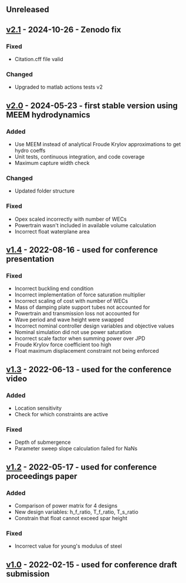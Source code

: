
## Unreleased

## [v2.1](https://github.com/symbiotic-engineering/MDOcean/releases/tag/v2.1) - 2024-10-26 - Zenodo fix
### Fixed
- Citation.cff file valid
### Changed
- Upgraded to matlab actions tests v2

## [v2.0](https://github.com/symbiotic-engineering/MDOcean/releases/tag/v2.0) - 2024-05-23 - first stable version using MEEM hydrodynamics
### Added
- Use MEEM instead of analytical Froude Krylov approximations to get hydro coeffs
- Unit tests, continuous integration, and code coverage
- Maximum capture width check
### Changed
- Updated folder structure
### Fixed
- Opex scaled incorrectly with number of WECs
- Powertrain wasn't included in available volume calculation
- Incorrect float waterplane area

## [v1.4](https://github.com/symbiotic-engineering/MDOcean/releases/tag/v1.4) - 2022-08-16 - used for conference presentation
### Fixed
- Incorrect buckling end condition
- Incorrect implementation of force saturation multiplier
- Incorrect scaling of cost with number of WECs
- Mass of damping plate support tubes not accounted for
- Powertrain and transmission loss not accounted for
- Wave period and wave height were swapped
- Incorrect nominal controller design variables and objective values
- Nominal simulation did not use power saturation
- Incorrect scale factor when summing power over JPD
- Froude Krylov force coefficient too high
- Float maximum displacement constraint not being enforced

## [v1.3](https://github.com/symbiotic-engineering/MDOcean/releases/tag/v1.3) - 2022-06-13 - used for the conference video
### Added
- Location sensitivity
- Check for which constraints are active
### Fixed
- Depth of submergence
- Parameter sweep slope calculation failed for NaNs

## [v1.2](https://github.com/symbiotic-engineering/MDOcean/releases/tag/v1.2) - 2022-05-17 - used for conference proceedings paper
### Added
- Comparison of power matrix for 4 designs
- New design variables: h_f_ratio, T_f_ratio, T_s_ratio
- Constrain that float cannot exceed spar height
### Fixed
- Incorrect value for young's modulus of steel

## [v1.0](https://github.com/symbiotic-engineering/MDOcean/releases/tag/v1.0) - 2022-02-15 - used for conference draft submission

